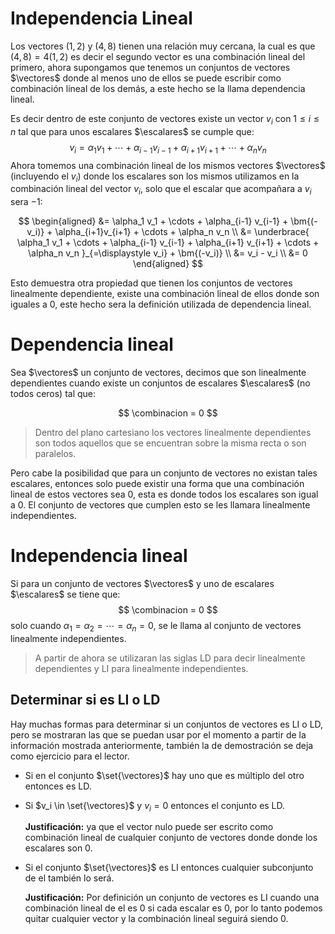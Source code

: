 # Independencia Lineal

Los vectores $(1, 2)$ y $(4, 8)$ tienen una relación muy cercana, la cual es que $(4,8)=4(1,2)$ es decir el segundo vector es una combinación lineal del primero, ahora supongamos que tenemos un conjuntos de vectores $\vectores$ donde al menos uno de ellos se puede escribir como combinación lineal de los demás, a este hecho se la llama dependencia lineal.

Es decir dentro de este conjunto de vectores existe un vector $v_i$ con $1\leq i \leq n$ tal que para unos escalares $\escalares$ se cumple que:
$$
v_i = \alpha_1 v_1 + \cdots + \alpha_{i-1} v_{i-1} + \alpha_{i+1} v_{i+1} + \cdots + \alpha_n v_n
$$
Ahora tomemos una combinación lineal de los mismos vectores $\vectores$ (incluyendo el $v_i$) donde los escalares son los mismos utilizamos en la combinación lineal del vector $v_i$, solo que el escalar que acompañara a $v_i$ sera $-1$:

$$
\begin{aligned}
    &= 
    \alpha_1 v_1 + \cdots + \alpha_{i-1} v_{i-1} + \bm{(-v_i)} + \alpha_{i+1}v_{i+1} + \cdots + \alpha_n v_n \\
    &=  
    \underbrace{
        \alpha_1 v_1 + \cdots + \alpha_{i-1} v_{i-1} + \alpha_{i+1} v_{i+1} + \cdots + \alpha_n v_n
    }_{=\displaystyle v_i} + \bm{(-v_i)} \\
    &= v_i - v_i \\
    &= 0
\end{aligned}
$$

Esto demuestra otra propiedad que tienen los conjuntos de vectores linealmente dependiente, existe una combinación lineal de ellos donde son iguales a 0, este hecho sera la definición utilizada de dependencia lineal.

<mbox>

# Dependencia lineal

Sea $\vectores$ un conjunto de vectores, decimos que son linealmente dependientes cuando existe un conjuntos de escalares $\escalares$ (no todos ceros) tal que:

$$
\combinacion = 0
$$

</mbox>

> Dentro del plano cartesiano los vectores linealmente dependientes son todos aquellos que se encuentran sobre la misma recta o son paralelos.

Pero cabe la posibilidad que para un conjunto de vectores no existan tales escalares, entonces solo puede existir una forma que una combinación lineal de estos vectores sea $0$, esta es donde todos los escalares son igual a $0$. El conjunto de vectores que cumplen esto se les llamara linealmente independientes.

<mbox>

# Independencia lineal

Si para un conjunto de vectores $\vectores$ y uno de escalares $\escalares$ se tiene que:
$$
\combinacion = 0
$$
solo cuando $\alpha_1 = \alpha_2 = \cdots = \alpha_n = 0$, se le llama al conjunto de vectores linealmente independientes.

</mbox>

> A partir de ahora se utilizaran las siglas LD para decir linealmente dependientes y LI para linealmente independientes.

## Determinar si es LI o LD

Hay muchas formas para determinar si un conjuntos de vectores es LI o LD, pero se mostraran las que se puedan usar por el momento a partir de la información mostrada anteriormente, también la de demostración se deja como ejercicio para el lector.

- Si en el conjunto $\set{\vectores}$ hay uno que es múltiplo del otro entonces es LD.
- Si $v_i \in \set{\vectores}$ y $v_i = 0$ entonces el conjunto es LD.
  
    **Justificación:** ya que el vector nulo puede ser escrito como combinación lineal de cualquier conjunto de vectores donde donde los escalares son 0.
- Si el conjunto $\set{\vectores}$ es LI entonces cualquier subconjunto de el también lo será.

    **Justificación:** Por definición un conjunto de vectores es LI cuando una combinación lineal de el es 0 si cada escalar es 0, por lo tanto podemos quitar cualquier vector y la combinación lineal seguirá siendo 0.